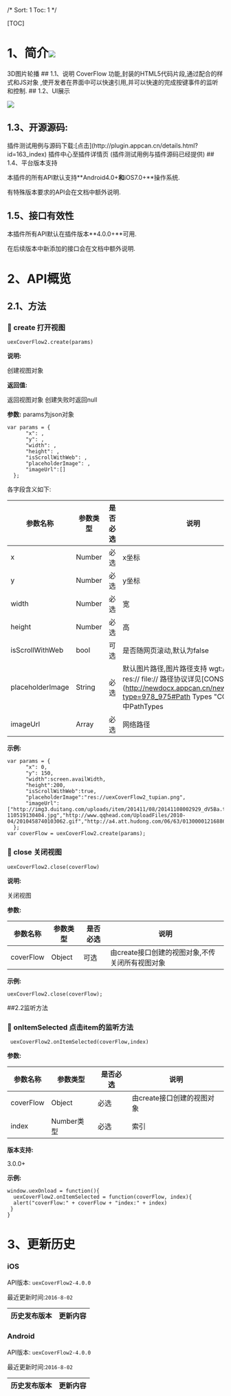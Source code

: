 /*
Sort: 1
Toc: 1
*/

[TOC]
# 1、简介[![](http://appcan-download.oss-cn-beijing.aliyuncs.com/%E5%85%AC%E6%B5%8B%2Fgf.png)]()<ignore>
3D图片轮播
## 1.1、说明<ignore>
CoverFlow 功能,封装的HTML5代码片段,通过配合的样式和JS对象 ,使开发者在界面中可以快速引用,并可以快速的完成按键事件的监听和控制.
## 1.2、UI展示<ignore>
  
 ![](http://newdocx.appcan.cn/docximg/140050b2015n6c16e.png)
## 1.3、开源源码:<ignore>
插件测试用例与源码下载:[点击](http://plugin.appcan.cn/details.html?id=163_index) 插件中心至插件详情页 (插件测试用例与插件源码已经提供)
## 1.4、平台版本支持<ignore>

本插件的所有API默认支持**Android4.0+**和**iOS7.0+**操作系统.

有特殊版本要求的API会在文档中额外说明.

## 1.5、接口有效性<ignore>

本插件所有API默认在插件版本**4.0.0+**可用.

在后续版本中新添加的接口会在文档中额外说明.
# 2、API概览<ignore>

## 2.1、方法<ignore>

### 🍭 create 打开视图

`uexCoverFlow2.create(params)`

**说明:**

创建视图对象

**返回值:**

返回视图对象 创建失败时返回null


**参数:**
params为json对象

```
var params = {                                    
      "x": ,
      "y": ,
      "width": ,
      "height": ,
      "isScrollWithWeb": ,
      "placeholderImage": ,
      "imageUrl":[]
  };
```
各字段含义如下:

|   参数名称|参数类型   | 是否必选  |  说明 |
| ----- | ----- | ----- | ----- |
| x  | Number  |必选   | x坐标  |
| y  | Number  |必选   | y坐标  |
| width  | Number  |必选   | 宽  |
| height  | Number  |必选   | 高  
| isScrollWithWeb | bool  | 可选   | 是否随网页滚动,默认为false  |
| placeholderImage | String  | 必选   | 默认图片路径,图片路径支持 wgt:// wgts:// res:// file://  路径协议详见[CONSTANT](http://newdocx.appcan.cn/newdocx/docx?type=978_975#Path Types "CONSTANT")中PathTypes  |
| imageUrl | Array  | 必选   | 网络路径  |

**示例:**

```
var params = {                                    
      "x": 0,
      "y": 150,
      "width":screen.availWidth,
      "height":200,
      "isScrollWithWeb":true,
      "placeholderImage":"res://uexCoverFlow2_tupian.png",
      "imageUrl":["http://img3.duitang.com/uploads/item/201411/08/20141108002929_dV5Ba.thumb.700_0.jpeg","http://82238.com/uploads/allimg/110519/2-110519130404.jpg","http://www.qqhead.com/UploadFiles/2010-04/2010458740103062.gif","http://a4.att.hudong.com/06/63/01300001216886130487639263274.jpg"]
  };
var coverFlow = uexCoverFlow2.create(params);
```
### 🍭 close 关闭视图

`uexCoverFlow2.close(coverFlow)`

**说明:**

关闭视图

**参数:**

|   参数名称|参数类型   | 是否必选  |  说明 |
| ----- | ----- | ----- | ----- |
| coverFlow  | Object  |可选   | 由create接口创建的视图对象,不传关闭所有视图对象  |
 
**示例:**

```
uexCoverFlow2.close(coverFlow);
```
##2.2监听方法<ignore>

### 🍭 onItemSelected 点击item的监听方法

`
uexCoverFlow2.onItemSelected(coverFlow,index)`

**参数:**

|   参数名称|参数类型   | 是否必选  |  说明 |
| ----- | ----- | ----- | ----- |
| coverFlow  | Object  |必选   | 由create接口创建的视图对象  |
| index  | Number类型  |必选   | 索引  |
 

**版本支持:**

3.0.0+

**示例:**

```
window.uexOnload = function(){
  uexCoverFlow2.onItemSelected = function(coverFlow, index){
  alert("coverFlow:" + coverFlow + "index:" + index)
 }
}
```
# 3、更新历史<ignore>

### iOS<ignore>

API版本: `uexCoverFlow2-4.0.0`

最近更新时间:`2016-8-02`

| 历史发布版本 | 更新内容 |
| ----- | ----- |

### Android<ignore>

API版本: `uexCoverFlow2-4.0.0`

最近更新时间:`2016-8-02`

| 历史发布版本 | 更新内容 |
| ----- | ----- |

